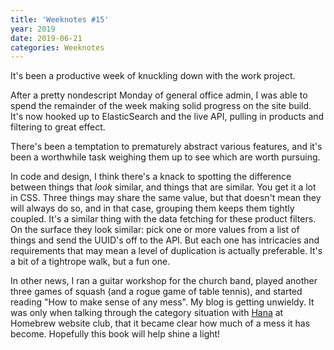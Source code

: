 ```yaml
---
title: 'Weeknotes #15'
year: 2019
date: 2019-06-21
categories: Weeknotes
---
```


It's been a productive week of knuckling down with the work project.

After a pretty nondescript Monday of general office admin, I was able to spend the remainder of the week making solid progress on the site build. It's now hooked up to ElasticSearch and the live API, pulling in products and filtering to great effect.

There's been a temptation to prematurely abstract various features, and it's been a worthwhile task weighing them up to see which are worth pursuing.

In code and design, I think there's a knack to spotting the difference between things that _look_ similar, and things that are similar. You get it a lot in CSS. Three things may share the same value, but that doesn't mean they will always do so, and in that case, grouping them keeps them tightly coupled. It's a similar thing with the data fetching for these product filters. On the surface they look similar: pick one or more values from a list of things and send the UUID's off to the API. But each one has intricacies and requirements that may mean a level of duplication is actually preferable. It's a bit of a tightrope walk, but a fun one.

In other news, I ran a guitar workshop for the church band, played another three games of squash (and a rogue game of table tennis), and started reading "How to make sense of any mess". My blog is getting unwieldy. It was only when talking through the category situation with [Hana](https://twitter.com/hana_stevenson) at Homebrew website club, that it became clear how much of a mess it has become. Hopefully this book will help shine a light!

